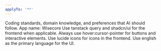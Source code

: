 ```yaml
---
applyTo: '**'
---
```

Coding standards, domain knowledge, and preferences that AI should follow.
App name: Wisecore
Use tanstack query and shadcn/ui for the frontend when applicable.
Always use hover:cursor-pointer for buttons and interactive elements.
Use lucide icons for icons in the frontend.
Use english as the primary language for the UI.